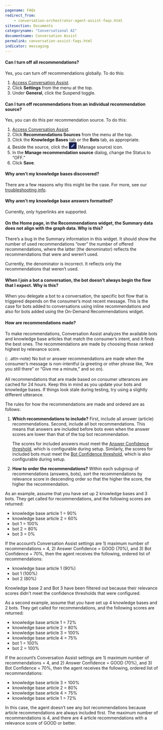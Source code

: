 ```yaml
---
pagename: FAQs
redirect_from:
    - conversation-orchestrator-agent-assist-faqs.html
sitesection: Documents
categoryname: "Conversational AI"
documentname: Conversation Assist
permalink: conversation-assist-faqs.html
indicator: messaging
---
```


#### Can I turn off all recommendations?
Yes, you can turn off recommendations globally. To do this:

1. [Access Conversation Assist](conversation-assist-overview.html#access-conversation-assist).
2. Click **Settings** from the menu at the top.
3. Under **General**, click the Suspend toggle.

#### Can I turn off recommendations from an individual recommendation source?
Yes, you can do this per recommendation source. To do this:

1. [Access Conversation Assist](conversation-assist-overview.html#access-conversation-assist).
2. Click **Recommendations Sources** from the menu at the top.
3. Click the **Knowledge Bases** tab or the **Bots** tab, as appropriate.
4. Beside the source, click the <img loading="lazy" style="width:25px" alt="Pencil icon" src="img/agentassist/icon_managesource.png"> (Manage source) icon.
5. In the **Manage recommendation source** dialog, change the Status to “OFF.”
6. Click **Save**.

#### Why aren’t my knowledge bases discovered?

There are a few reasons why this might be the case. For more, see our [troubleshooting info](conversation-assist-troubleshooting.html#knowledge-bases).

#### Why aren’t my knowledge base answers formatted?

Currently, only hyperlinks are supported.

#### On the Home page, in the Recommendations widget, the Summary data does not align with the graph data. Why is this?

There’s a bug in the Summary information in this widget. It should show the number of used recommendations “over” the number of offered recommendations, where the latter (the denominator) reflects the recommendations that were and weren’t used.

Currently, the denominator is incorrect. It reflects only the recommendations that weren’t used.

#### When I join a bot a conversation, the bot doesn’t always begin the flow that I expect. Why is this?

When you delegate a bot to a conversation, the specific bot flow that is triggered depends on the consumer’s most recent message. This is the case for bots added to conversations using inline recommendations and also for bots added using the On-Demand Recommendations widget.

#### How are recommendations made?

To make recommendations, Conversation Assist analyzes the available bots and knowledge base articles that match the consumer’s intent, and it finds the best ones. The recommendations are made by choosing those ranked highest by relevance score.

{: .attn-note}
No bot or answer recommendations are made when the consumer’s message is non-intentful (a greeting or other phrase like, “Are you still there” or “Give me a minute,” and so on).<br><br>All recommendations that are made based on consumer utterances are cached for 24 hours. Keep this in mind as you update your bots and knowledge bases. If things look stale during testing, try using a slightly different utterance.

The rules for how the recommendations are made and ordered are as follows:

1. **Which recommendations to include?** First, include all answer (article) recommendations. Second, include all bot recommendations. This means that answers are included before bots even when the answer scores are lower than that of the top bot recommendation.

    The scores for included answers must meet the [Answer Confidence threshold](conversation-assist-recommendation-sources-configuring-settings.html#answer-confidence), which is configurable during setup. Similarly, the scores for included bots must meet the [Bot Confidence threshold](conversation-assist-recommendation-sources-configuring-settings.html), which is also configurable during setup.

2. **How to order the recommendations?** Within each subgroup of recommendations (answers, bots), sort the recommendations by relevance score in descending order so that the higher the score, the higher the recommendation.

As an example, assume that you have set up 2 knowledge bases and 3 bots. They get called for recommendations, and the following scores are returned:

* knowledge base article 1 = 90%
* knowledge base article 2 = 60%
* bot 1 = 100%
* bot 2 = 80%
* bot 3 = 0%

If the account’s Conversation Assist settings are 1) maximum number of recommendations = 4, 2) Answer Confidence = GOOD (70%), and 3) Bot Confidence = 70%, then the agent receives the following, ordered list of recommendations:

* knowledge base article 1 (90%)
* bot 1 (100%)
* bot 2 (80%)

Knowledge base 2 and Bot 3 have been filtered out because their relevance scores didn't meet the confidence thresholds that were configured.

As a second example, assume that you have set up 4 knowledge bases and 2 bots. They get called for recommendations, and the following scores are returned:

* knowledge base article 1 = 72%
* knowledge base article 2 = 80%
* knowledge base article 3 = 100%
* knowledge base article 4 = 75%
* bot 1 = 100%
* bot 2 = 100%

If the account’s Conversation Assist settings are 1) maximum number of recommendations = 4, and 2) Answer Confidence = GOOD (70%), and 3) Bot Confidence = 70%, then the agent receives the following, ordered list of recommendations:

* knowledge base article 3 = 100%
* knowledge base article 2 = 80%
* knowledge base article 4 = 75%
* knowledge base article 1 = 72%

In this case, the agent doesn’t see any bot recommendations because article recommendations are always included first. The maximum number of recommendations is 4, and there are 4 article recommendations with a relevance score of GOOD or better.
